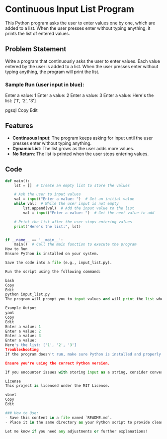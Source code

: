 # Continuous Input List Program

This Python program asks the user to enter values one by one, which are added to a list. When the user presses enter without typing anything, it prints the list of entered values.

## Problem Statement

Write a program that continuously asks the user to enter values. Each value entered by the user is added to a list. When the user presses enter without typing anything, the program will print the list.

### Sample Run (user input in blue):

Enter a value: 1 Enter a value: 2 Enter a value: 3 Enter a value: Here's the list: ['1', '2', '3']

pgsql
Copy
Edit

## Features

- **Continuous Input**: The program keeps asking for input until the user presses enter without typing anything.
- **Dynamic List**: The list grows as the user adds more values.
- **No Return**: The list is printed when the user stops entering values.

## Code

```python
def main():
    lst = []  # Create an empty list to store the values

    # Ask the user to input values
    val = input("Enter a value: ")  # Get an initial value
    while val:  # While the user input is not empty
        lst.append(val)  # Add the input value to the list
        val = input("Enter a value: ")  # Get the next value to add

    # Print the list after the user stops entering values
    print("Here's the list:", lst)


if __name__ == '__main__':
    main()  # Call the main function to execute the program
How to Run
Ensure Python is installed on your system.

Save the code into a file (e.g., input_list.py).

Run the script using the following command:

bash
Copy
Edit
python input_list.py
The program will prompt you to input values and will print the list when you press enter without typing anything.

Example Output
yaml
Copy
Edit
Enter a value: 1
Enter a value: 2
Enter a value: 3
Enter a value:
Here's the list: ['1', '2', '3']
Troubleshooting
If the program doesn't run, make sure Python is installed and properly set up.

Ensure you're using the correct Python version.

If you encounter issues with storing input as a string, consider converting the input to an integer with int().

License
This project is licensed under the MIT License.

vbnet
Copy
Edit

### How to Use:
- Save this content in a file named `README.md`.
- Place it in the same directory as your Python script to provide clear instructions for running and understanding the program.

Let me know if you need any adjustments or further explanations!







